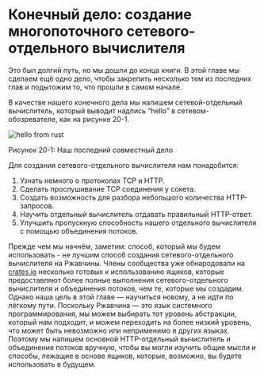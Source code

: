 # Конечный дело: создание многопоточного сетевого-отдельного вычислителя

Это был долгий путь, но мы дошли до конца книги. В этой главе мы сделаем ещё одно дело, чтобы закрепить несколько тем из последних глав и подытожим то, что прошли в самом начале.

В качестве нашего конечного дела мы напишем сетевой-отдельный вычислитель, который выводит надпись “hello” в сетевом-обозревателе, как на рисунке 20-1.

![hello from rust](https://github.com/ruRust/book/blob/master/rustbook-en/src/img/trpl20-01.png?raw=true)

<span class="caption">Рисунок 20-1: Наш последний совместный дело</span>

Для создания сетевого-отдельного вычислителя нам понадобится:

1. Узнать немного о протоколах TCP и HTTP.
2. Сделать прослушивание TCP соединения у сокета.
3. Создать возможность для разбора небольшого количества HTTP-запросов.
4. Научить отдельный вычислитель отдавать правильный HTTP-ответ.
5. Улучшить пропускную способность нашего отдельного вычислителя с помощью объединения потоков.

Прежде чем мы начнём, заметим: способ, который мы будем использовать - не лучшим способ создания сетевого-отдельного вычислителя на Ржавчины. Члены сообщества уже обнародовали на [crates.io](https://crates.io/) несколько готовых к использованию ящиков, которые предоставляют более полные выполнения сетевого-отдельного вычислителя и объединения потоков, чем те, которые мы создадим. Однако наша цель в этой главе — научиться новому, а не идти по лёгкому пути. Поскольку Ржавчина — это язык системного программирования, мы можем выбирать тот уровень абстракции, который нам подходит, и можем переходить на более низкий уровень, что может быть невозможно или неприменимо в других языках. Поэтому мы напишем основной HTTP-отдельный вычислитель и объединение потоков вручную, чтобы вы могли изучить общие мысли и способы, лежащие в основе ящиков, которые, возможно, вы будете использовать в будущем.

